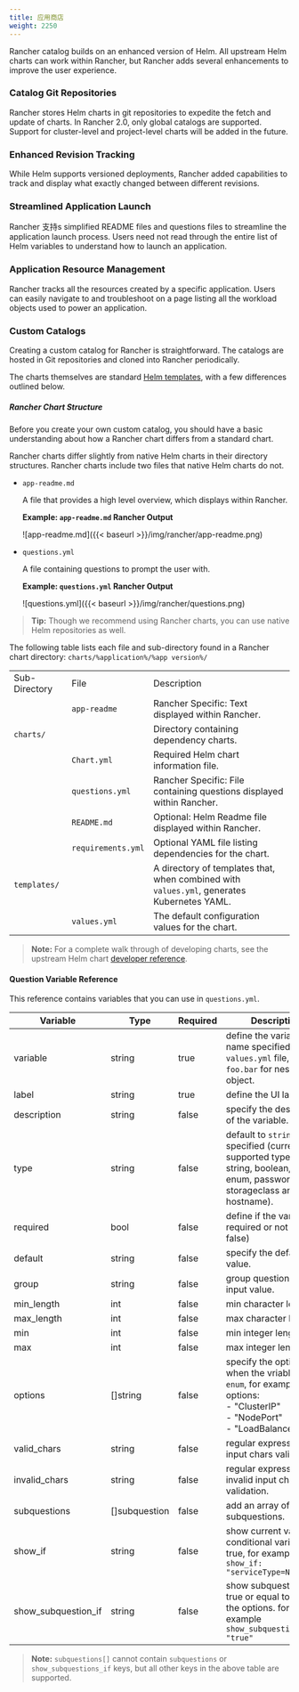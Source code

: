 ```yaml
---
title: 应用商店
weight: 2250
---
```


Rancher catalog builds on an enhanced version of Helm. All upstream Helm charts can work within Rancher, but Rancher adds several enhancements to improve the user experience.

### Catalog Git Repositories

Rancher stores Helm charts in git repositories to expedite the fetch and update of charts. In Rancher 2.0, only global catalogs are supported. Support for cluster-level and project-level charts will be added in the future.

### Enhanced Revision Tracking

While Helm supports versioned deployments, Rancher added capabilities to track and display what exactly changed between different revisions.

### Streamlined Application Launch

Rancher 支持s simplified README files and questions files to streamline the application launch process. Users need not read through the entire list of Helm variables to understand how to launch an application.

### Application Resource Management

Rancher tracks all the resources created by a specific application. Users can easily navigate to and troubleshoot on a page listing all the workload objects used to power an application.

### Custom Catalogs

Creating a custom catalog for Rancher is straightforward. The catalogs are hosted in Git repositories and cloned into Rancher periodically.

The charts themselves are standard [Helm templates](https://github.com/kubernetes/helm/blob/master/docs/chart_template_guide/getting_started.md), with a few differences outlined below.

##### Rancher Chart Structure

Before you create your own custom catalog, you should have a basic understanding about how a Rancher chart differs from a standard chart.

Rancher charts differ slightly from native Helm charts in their directory structures. Rancher charts include two files that native Helm charts do not.

- `app-readme.md`
      
    A file that provides a high level overview, which displays within Rancher.

	**Example: `app-readme.md` Rancher Output**

	![app-readme.md]({{< baseurl >}}/img/rancher/app-readme.png)
      
- `questions.yml`
    
    A file containing questions to prompt the user with.

	**Example: `questions.yml` Rancher Output**

	![questions.yml]({{< baseurl >}}/img/rancher/questions.png)

>**Tip:**  Though we recommend using Rancher charts, you can use native Helm repositories as well.

The following table lists each file and sub-directory found in a Rancher chart directory: `charts/%application%/%app version%/`

<table>
	<tbody>
		<tr>
			<td>Sub-Directory </td>
			<td>File</td>
			<td>Description</td>
		</tr>
		<tr>
			<td> </td>
			<td> <code>app-readme</code></td>
			<td> Rancher Specific: Text displayed within Rancher.</td>
		</tr>
		<tr>
			<td><code>charts/</code></td>
            <td></td>
			<td>Directory containing dependency charts.</td>
		</tr>
		<tr>
			<td> </td>
			<td><code>Chart.yml</code></td>
			<td>Required Helm chart information file.</td>
		</tr>
		<tr>
			<td> </td>
			<td><code>questions.yml</code></td>
			<td>Rancher Specific: File containing questions displayed within Rancher.</td>
		</tr>
		<tr>
			<td> </td>
			<td><code>README.md</code></td>
			<td>Optional: Helm Readme file displayed within Rancher.</td>
		</tr>
			<td></td>
			<td><code>requirements.yml</code></td>
			<td>Optional YAML file listing dependencies for the chart.</td>
		</tr>
		<tr>
			<td><code>templates/</code></td>
            <td></td>
			<td>A directory of templates that, when combined with <code>values.yml</code>, generates Kubernetes YAML.</td>
		</tr>
		<tr>
			<td> </td>
			<td><code>values.yml</code></td>
			<td>The default configuration values for the chart.</td>
		</tr>
	</tbody>
</table>

>**Note:** For a complete walk through of developing charts, see the upstream Helm chart [developer reference](https://docs.helm.sh/developing_charts/).


#### Question Variable Reference

This reference contains variables that you can use in `questions.yml`.

| Variable  | Type | Required | Description |
| ------------- | ------------- | --- |------------- |
| 	variable          | string  | true    |  define the variable name specified in the `values.yml` file, using `foo.bar` for nested object. |
| 	label             | string  | true      |  define the UI label. |
| 	description       | string  | false      |  specify the description of the variable.|
| 	type              | string  | false      |  default to `string` if not specified (current supported types are string, boolean, int, enum, password, storageclass and hostname).|
| 	required          | bool    | false      |  define if the variable is required or not (true \| false)|
| 	default           | string  | false      |  specify the default value. |
| 	group             | string  | false      |  group questions by input value. |
| 	min_length        | int     | false      | min character length.|
| 	max_length        | int     | false      | max character length.|
| 	min               | int     | false      |  min integer length. |
| 	max               | int     | false      |  max integer length. |
| 	options           | []string | false     |  specify the options when the vriable type is `enum`, for example: options:<br> - "ClusterIP" <br> - "NodePort" <br> - "LoadBalancer"|
| 	valid_chars       | string   | false     |  regular expression for input chars validation. |
| 	invalid_chars     | string   | false     |  regular expression for invalid input chars validation.|
| 	subquestions      | []subquestion | false|  add an array of subquestions.|
| 	show_if           | string      | false  | show current variable if conditional variable is true, for example `show_if: "serviceType=Nodeport"` |
| 	show\_subquestion_if |  string  | false     | show subquestions if is true or equal to one of the options. for example `show_subquestion_if: "true"`|

>**Note:** `subquestions[]` cannot contain `subquestions` or `show_subquestions_if` keys, but all other keys in the above table are supported.
